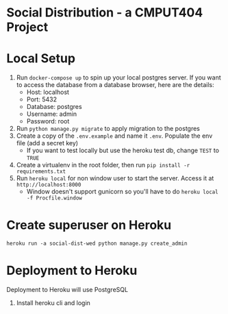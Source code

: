 ﻿# Social Distribution - a CMPUT404 Project

# Local Setup

1. Run `docker-compose up` to spin up your local postgres server. If you want to access the database from a database browser, here are the details:
   - Host: localhost
   - Port: 5432
   - Database: postgres
   - Username: admin
   - Password: root
2. Run `python manage.py migrate` to apply migration to the postgres
3. Create a copy of the `.env.example` and name it `.env`. Populate the env file (add a secret key)
   - If you want to test locally but use the heroku test db, change `TEST` to `TRUE`
4. Create a virtualenv in the root folder, then run `pip install -r requirements.txt`
5. Run `heroku local` for non window user to start the server. Access it at `http://localhost:8000`
   - Window doesn't support gunicorn so you'll have to do `heroku local -f Procfile.window`

# Create superuser on Heroku
`heroku run -a social-dist-wed python manage.py create_admin`
# Deployment to Heroku

Deployment to Heroku will use PostgreSQL

1. Install heroku cli and login
